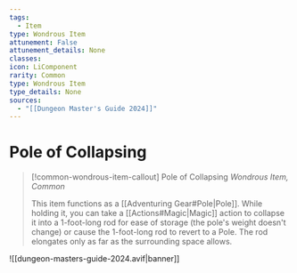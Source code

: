 ```yaml
---
tags:
  - Item
type: Wondrous Item
attunement: False
attunement_details: None
classes:
icon: LiComponent
rarity: Common
type: Wondrous Item
type_details: None
sources: 
  - "[[Dungeon Master's Guide 2024]]"
---
```

# Pole of Collapsing
>[!common-wondrous-item-callout] Pole of Collapsing
>_Wondrous Item, Common_
>
>This item functions as a [[Adventuring Gear#Pole\|Pole]]. While holding it, you can take a [[Actions#Magic\|Magic]] action to collapse it into a 1-foot-long rod for ease of storage (the pole's weight doesn't change) or cause the 1-foot-long rod to revert to a Pole. The rod elongates only as far as the surrounding space allows.
>


![[dungeon-masters-guide-2024.avif|banner]]